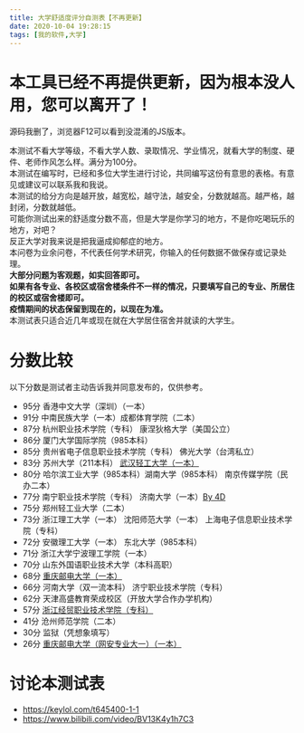 ```yaml
---
title: 大学舒适度评分自测表【不再更新】
date: 2020-10-04 19:28:15
tags: [我的软件,大学]
---
```


# 本工具已经不再提供更新，因为根本没人用，您可以离开了！

源码我删了，浏览器F12可以看到没混淆的JS版本。

本测试不看大学等级，不看大学人数、录取情况、学业情况，就看大学的制度、硬件、老师作风怎么样。满分为100分。  
本测试在编写时，已经和多位大学生进行讨论，共同编写这份有意思的表格。有意见或建议可以联系我和我说。  
本测试的给分方向是越开放，越宽松，越守法，越安全，分数就越高。越严格，越封闭，分数就越低。  
可能你测试出来的舒适度分数不高，但是大学是你学习的地方，不是你吃喝玩乐的地方，对吧？  
反正大学对我来说是把我逼成抑郁症的地方。  
本问卷为业余问卷，不代表任何学术研究，你输入的任何数据不做保存或记录处理。  
**大部分问题为客观题，如实回答即可。**   
**如果有各专业、各校区或宿舍楼条件不一样的情况，只要填写自己的专业、所居住的校区或宿舍楼即可。**  
**疫情期间的状态保留到现在的，以现在为准。**  
本测试表只适合近几年或现在就在大学居住宿舍并就读的大学生。   
<div id="testcontent">  </div><script src="/js/university_points.js"></script>

# 分数比较
以下分数是测试者主动告诉我并同意发布的，仅供参考。
- 95分 香港中文大学（深圳）（一本）
- 91分 中南民族大学（一本）成都体育学院（二本）
- 87分 杭州职业技术学院（专科） 康涅狄格大学（美国公立）
- 86分 厦门大学国际学院（985本科）
- 85分 贵州省电子信息职业技术学院（专科） 佛光大学（台湾私立）
- 83分 苏州大学（211本科） [武汉轻工大学（一本）](https://s1.ax1x.com/2020/10/06/0N1Lin.png)
- 80分 哈尔滨工业大学（985本科）湖南大学（985本科） 南京传媒学院（民办二本） 
- 77分 南宁职业技术学院（专科） 济南大学（一本）[By 4D](https://www.luojunhua.cn/)
- 75分 郑州轻工业大学（二本）
- 73分 浙江理工大学（一本） 沈阳师范大学（一本） 上海电子信息职业技术学院（专科） 
- 72分 安徽理工大学（一本） 东北大学（985本科）
- 71分 浙江大学宁波理工学院（一本）
- 70分 山东外国语职业技术大学（本科高职）
- 68分 [重庆邮电大学（一本）](https://s1.ax1x.com/2020/10/07/0d3NVS.png)
- 66分 河南大学（双一流本科） 济宁职业技术学院（专科） 
- 62分 天津高盛教育荣成校区（开放大学合作办学机构）
- 57分 [浙江经贸职业技术学院（专科）](https://s1.ax1x.com/2020/10/06/0NPotJ.png)
- 41分 沧州师范学院（二本）
- 30分 监狱（凭想象填写）
- 26分 [重庆邮电大学（网安专业大一）（一本）](https://s1.ax1x.com/2020/10/06/0NPIk4.png)

# 讨论本测试表
- https://keylol.com/t645400-1-1  
- https://www.bilibili.com/video/BV13K4y1h7C3  
